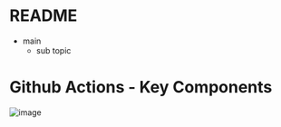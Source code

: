 # README

- main
    - sub topic

# Github Actions - Key Components

![image](https://github.com/user-attachments/assets/bf943e47-86b6-4d87-a22f-b700b84ad398)


